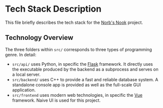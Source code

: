 # Tech Stack Description

This file briefly describes the tech stack for the [Norb's Nook](https://github.com/RayZh-hs/Norbs-Nook) project.

## Technology Overview

The three folders within `src/` corresponds to three types of programming genre. In detail:

- `src/api/` uses Python, in specific the [Flask](https://github.com/pallets/flask) framework. It directly uses the executable produced by the backend as a subprocess and serves on a local server.
- `src/backend/` uses C++ to provide a fast and reliable database system. A standalone console app is provided as well as the full-scale GUI application.
- `src/frontend` uses modern web technologies, in specific the [Vue](https://vuejs.org/) framework. Naive UI is used for this project. 